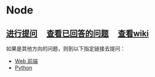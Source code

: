# Node

## [进行提问](../../issues/new) &nbsp;&nbsp;&nbsp; [查看已回答的问题](../../issues?q=is%3Aissue+is%3Aclosed) &nbsp;&nbsp;&nbsp; [查看wiki](../../wiki)

如果是其他方向的问题，则到以下指定链接去提问：

- [Web 前端](https://github.com/reflight/front-end)
- [Python](https://github.com/reflight/python)

